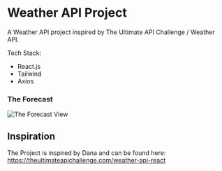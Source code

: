 # Weather API Project

A Weather API project inspired by The Ultimate API Challenge / Weather API.

Tech Stack:

- React.js
- Tailwind
- Axios

### The Forecast

![The Forecast View](src/styles/assets/weather-api-project.png "The Forecast View")

## Inspiration

The Project is inspired by Dana and can be found here: https://theultimateapichallenge.com/weather-api-react
